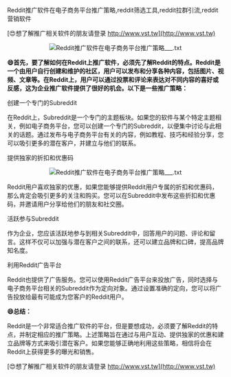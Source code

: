 Reddit推广软件在电子商务平台推广策略,reddit筛选工具,reddit拉群引流,reddit营销软件

[😍想了解推广相关软件的朋友请登录 http://www.vst.tw](http://www.vst.tw)

 <center><img src="https://vst.tw/MP4/tuiguang/png/7.png" alt="Reddit推广软件在电子商务平台推广策略___.txt"></center>

**😄首先，要了解如何在Reddit上推广软件，必须先了解Reddit的特点。Reddit是一个由用户自行创建和维护的社区，用户可以发布和分享各种内容，包括图片、视频、文章等。在Reddit上，用户可以通过投票和评论来表达对不同内容的喜好或反感，这为企业推广软件提供了很好的机会。以下是一些推广策略：**

创建一个专门的Subreddit

在Reddit上，Subreddit是一个专门的主题板块。如果您的软件与某个特定主题相关，例如电子商务平台，您可以创建一个专门的Subreddit，以便集中讨论与此相关的话题。通过发布与电子商务平台有关的内容，例如教程、技巧和经验分享，您可以吸引更多的潜在客户，并建立与他们的联系。

提供独家的折扣和优惠码

 <center><img src="https://vst.tw/MP4/tuiguang/png/4.png" alt="Reddit推广软件在电子商务平台推广策略___.txt"></center>

Reddit用户喜欢独家的优惠，如果您能够提供Reddit用户专属的折扣和优惠码，那么肯定会吸引更多的关注和购买。您可以在Subreddit中发布这些折扣和优惠码，并邀请用户分享给他们的朋友和社交圈。

活跃参与Subreddit

作为企业，您应该活跃地参与到相关Subreddit中，回答用户的问题、评论和留言。这样不仅可以加强与潜在客户之间的联系，还可以建立品牌和口碑，提高品牌知名度。

利用Reddit广告平台

Reddit也提供了广告服务。您可以使用Reddit广告平台来投放广告，同时选择与电子商务平台相关的Subreddit作为定向对象。通过设置准确的定向，您可以将广告投放给最有可能成为您客户的Reddit用户。

**😄总结：**

Reddit是一个非常适合推广软件的平台，但是要想成功，必须要了解Reddit的特点，并制定相应的推广策略。上述策略旨在通过与用户互动、提供独家的优惠和建立品牌等方式来吸引潜在客户。如果您能够正确地利用这些策略，相信将会在Reddit上获得更多的曝光和销售。

[😍想了解推广相关软件的朋友请登录 http://www.vst.tw](http://www.vst.tw)



